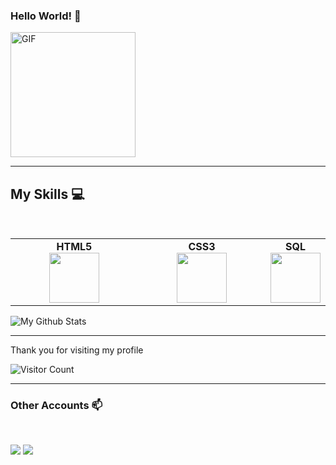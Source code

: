    ###   Hello World! :yellow_heart:
<img alt="GIF" src="https://i.pinimg.com/originals/9e/a7/2e/9ea72ef078139ced289852e8a4ea0c5c.gif" width = 200/>

<hr>


<!--
**EmmadiDivyaSrujana/EmmadiDivyaSrujana** is a ✨ _special_ ✨ repository because its `README.md` (this file) appears on your GitHub profile.
-->

## My Skills :computer:
<br>
<table>
<tbody>
 <tr>
<td align="center" width="50%">
<span><b><center>HTML5</center></b></span> 
<img height=80px src="https://img.icons8.com/color/2x/html-5.png"> 
</td>

<td align="center" width="50%">
<span><b><center>CSS3</center></b></span> 
<img height=80px src="https://cdn.pixabay.com/photo/2017/08/05/11/16/logo-2582747_960_720.png"> 
</td>

<td align="center" width="50%">
<span><b><center>SQL</center></b></span> 
<img height=80px src="https://img.icons8.com/ios-filled/2x/sql.png"> 
</td>
</tr>



</tbody>
</table>

<p>
<img align="center" src="https://github-readme-stats.vercel.app/api/top-langs/?username=EmmadiDivyaSrujana&layout=compact" alt="My Github Stats">
</p>

<hr>
<p>Thank you for visiting my profile <p>

![Visitor Count](https://profile-counter.glitch.me/EmmadiDivyaSrujana/count.svg)

<hr>
<h3> Other Accounts 📫 </h3>
<br />
<p>
<a href="https://www.linkedin.com/in/emmadi-divya-srujana-19baa0182/"><img src="https://img.shields.io/badge/linkedin-%230077B5.svg?&style=for-the-badge&logo=linkedin&logoColor=white"/></a>
<a href="https://instagram.com/divyasrujana?igshid=esstkghnur2d"><img src="https://img.shields.io/badge/instagram-%23E4405F.svg?&style=for-the-badge&logo=instagram&logoColor=white"/></a>
</p>



